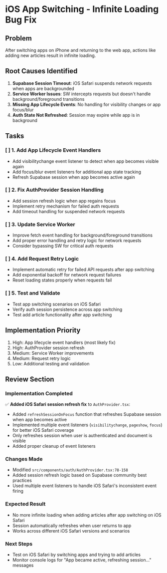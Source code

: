 # iOS App Switching - Infinite Loading Bug Fix

## Problem
After switching apps on iPhone and returning to the web app, actions like adding new articles result in infinite loading.

## Root Causes Identified
1. **Supabase Session Timeout**: iOS Safari suspends network requests when apps are backgrounded
2. **Service Worker Issues**: SW intercepts requests but doesn't handle background/foreground transitions
3. **Missing App Lifecycle Events**: No handling for visibility changes or app focus/blur
4. **Auth State Not Refreshed**: Session may expire while app is in background

## Tasks

### [ ] 1. Add App Lifecycle Event Handlers
- Add visibilitychange event listener to detect when app becomes visible again
- Add focus/blur event listeners for additional app state tracking
- Refresh Supabase session when app becomes active again

### [ ] 2. Fix AuthProvider Session Handling  
- Add session refresh logic when app regains focus
- Implement retry mechanism for failed auth requests
- Add timeout handling for suspended network requests

### [ ] 3. Update Service Worker
- Improve fetch event handling for background/foreground transitions
- Add proper error handling and retry logic for network requests
- Consider bypassing SW for critical auth requests

### [ ] 4. Add Request Retry Logic
- Implement automatic retry for failed API requests after app switching
- Add exponential backoff for network request failures
- Reset loading states properly when requests fail

### [ ] 5. Test and Validate
- Test app switching scenarios on iOS Safari
- Verify auth session persistence across app switching
- Test add article functionality after app switching

## Implementation Priority
1. High: App lifecycle event handlers (most likely fix)
2. High: AuthProvider session refresh 
3. Medium: Service Worker improvements
4. Medium: Request retry logic
5. Low: Additional testing and validation

## Review Section

### Implementation Completed
✅ **Added iOS Safari session refresh fix** to `AuthProvider.tsx`:
- Added `refreshSessionOnFocus` function that refreshes Supabase session when app becomes active
- Implemented multiple event listeners (`visibilitychange`, `pageshow`, `focus`) for better iOS Safari coverage
- Only refreshes session when user is authenticated and document is visible
- Added proper cleanup of event listeners

### Changes Made
- Modified `src/components/auth/AuthProvider.tsx:78-158`
- Added session refresh logic based on Supabase community best practices
- Used multiple event listeners to handle iOS Safari's inconsistent event firing

### Expected Result
- No more infinite loading when adding articles after app switching on iOS Safari
- Session automatically refreshes when user returns to app
- Works across different iOS Safari versions and scenarios

### Next Steps
- Test on iOS Safari by switching apps and trying to add articles
- Monitor console logs for "App became active, refreshing session..." messages